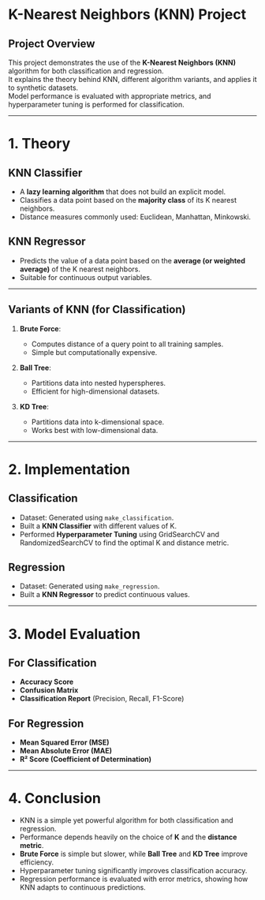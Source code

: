 # K-Nearest Neighbors (KNN) Project

## Project Overview
This project demonstrates the use of the **K-Nearest Neighbors (KNN)** algorithm for both classification and regression.  
It explains the theory behind KNN, different algorithm variants, and applies it to synthetic datasets.  
Model performance is evaluated with appropriate metrics, and hyperparameter tuning is performed for classification.  

---

# 1. Theory

## KNN Classifier
- A **lazy learning algorithm** that does not build an explicit model.  
- Classifies a data point based on the **majority class** of its K nearest neighbors.  
- Distance measures commonly used: Euclidean, Manhattan, Minkowski.  

## KNN Regressor
- Predicts the value of a data point based on the **average (or weighted average)** of the K nearest neighbors.  
- Suitable for continuous output variables.  

---

## Variants of KNN (for Classification)
1. **Brute Force**:  
   - Computes distance of a query point to all training samples.  
   - Simple but computationally expensive.  

2. **Ball Tree**:  
   - Partitions data into nested hyperspheres.  
   - Efficient for high-dimensional datasets.  

3. **KD Tree**:  
   - Partitions data into k-dimensional space.  
   - Works best with low-dimensional data.  

---

# 2. Implementation

## Classification
- Dataset: Generated using `make_classification`.  
- Built a **KNN Classifier** with different values of K.  
- Performed **Hyperparameter Tuning** using GridSearchCV and RandomizedSearchCV to find the optimal K and distance metric.  

## Regression
- Dataset: Generated using `make_regression`.  
- Built a **KNN Regressor** to predict continuous values.  

---

# 3. Model Evaluation

## For Classification
- **Accuracy Score**  
- **Confusion Matrix**  
- **Classification Report** (Precision, Recall, F1-Score)  

## For Regression
- **Mean Squared Error (MSE)**  
- **Mean Absolute Error (MAE)**  
- **R² Score (Coefficient of Determination)**  

---

# 4. Conclusion
- KNN is a simple yet powerful algorithm for both classification and regression.  
- Performance depends heavily on the choice of **K** and the **distance metric**.  
- **Brute Force** is simple but slower, while **Ball Tree** and **KD Tree** improve efficiency.  
- Hyperparameter tuning significantly improves classification accuracy.  
- Regression performance is evaluated with error metrics, showing how KNN adapts to continuous predictions.  

